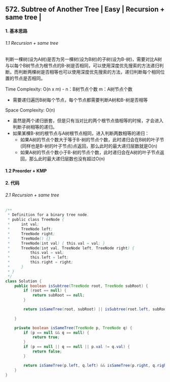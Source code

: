 ## 572. Subtree of Another Tree | Easy | Recursion + same tree | 
#### 1. 基本思路
###### 1.1 Recursion + same tree

​	判断一棵树(设为A树)是否为另一棵树(设为B树)的子树(设为B-树)，需要对比A树与以每个B树节点为根节点的B-树是否相同，可以使用深度优先搜索的方法递归判断。而判断两棵树是否相等也可以使用深度优先搜索的方法，递归判断每个相同位置的节点是否相同。

Time Complexity: O(n x m) - n：B树节点个数 m：A树节点个数

* 需要递归遍历B树每个节点，每个节点都需要判断A树和B-树是否相等

Space Complexity: O(n)

* 虽然是两个递归嵌套，但是只有当对比的两个根节点值相等的时候，才会进入判断子树相等的递归。
* 如果某棵B-树的根节点与A树根节点相同，进入判断两数相等的递归：
    * 如果A树的节点个数大于等于B-树的节点个数，此时递归会在B树的叶子节(同样也是B-树的叶子节点)点返回，那么此时的最大递归层数就是O(n)
    * 如果A树的节点个数小于B-树的节点个数，此时递归会在A树的叶子节点返回，那么此时最大递归层数也没有超过O(n)

#### 1.2 Preorder + KMP

#### 2. 代码
###### 2.1 Recursion + same tree

```java
/**
 * Definition for a binary tree node.
 * public class TreeNode {
 *     int val;
 *     TreeNode left;
 *     TreeNode right;
 *     TreeNode() {}
 *     TreeNode(int val) { this.val = val; }
 *     TreeNode(int val, TreeNode left, TreeNode right) {
 *         this.val = val;
 *         this.left = left;
 *         this.right = right;
 *     }
 * }
 */
class Solution {
    public boolean isSubtree(TreeNode root, TreeNode subRoot) {
        if (root == null) {
            return subRoot == null;
        }

        return isSameTree(root, subRoot) || isSubtree(root.left, subRoot) || isSubtree(root.right, subRoot);
    
    }

    private boolean isSameTree(TreeNode p, TreeNode q) {
        if (p == null && q == null) {
            return true;
        }
        if (p == null || q == null || p.val != q.val) {
            return false;
        }

        return isSameTree(p.left, q.left) && isSameTree(p.right, q.right);
    }
}
```

